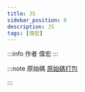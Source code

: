 ```yaml
---
title: JS
sidebar_position: 8
description: JS
tags: [偉宏]
---
```

:::info 作者
偉宏
:::

:::note 原始碼
[原始碼打包](./2023-11-29/code.zip)

:::